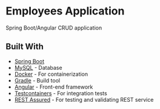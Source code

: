 Employees Application
===
Spring Boot/Angular CRUD application

## Built With

* [Spring Boot](https://spring.io/projects/spring-boot)
* [MySQL](https://hub.docker.com/_/mysql) - Database
* [Docker](https://www.docker.com/) - For containerization
* [Gradle](https://gradle.org/) - Build tool
* [Angular](https://angular.io/) - Front-end framework
* [Testcontainers](https://www.testcontainers.org/) - For integration tests
* [REST Assured](https://rest-assured.io/) - For testing and validating REST service
